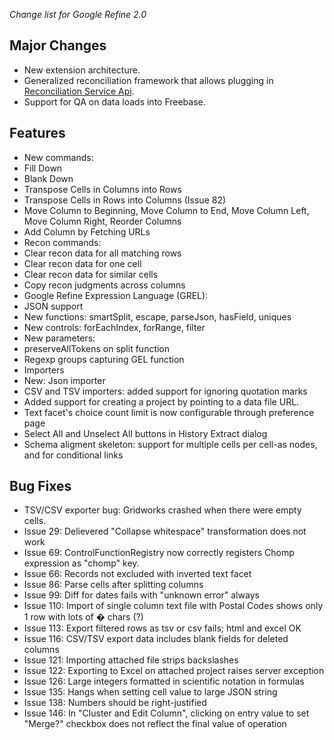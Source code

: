 _Change list for Google Refine 2.0_

## Major Changes

- New extension architecture.
- Generalized reconciliation framework that allows plugging in [Reconciliation Service Api](standard+reconciliation+services).
- Support for QA on data loads into Freebase.

## Features

- New commands:
- Fill Down
- Blank Down
- Transpose Cells in Columns into Rows
- Transpose Cells in Rows into Columns (Issue 82)
- Move Column to Beginning, Move Column to End, Move Column Left, Move Column Right, Reorder Columns
- Add Column by Fetching URLs
- Recon commands:
- Clear recon data for all matching rows
- Clear recon data for one cell
- Clear recon data for similar cells
- Copy recon judgments across columns
- Google Refine Expression Language (GREL):
- JSON support
- New functions: smartSplit, escape, parseJson, hasField, uniques
- New controls: forEachIndex, forRange, filter
- New parameters:
- preserveAllTokens on split function
- Regexp groups capturing GEL function
- Importers
- New: Json importer
- CSV and TSV importers: added support for ignoring quotation marks
- Added support for creating a project by pointing to a data file URL.
- Text facet's choice count limit is now configurable through preference page
- Select All and Unselect All buttons in History Extract dialog
- Schema aligment skeleton: support for multiple cells per cell-as nodes, and for conditional links

## Bug Fixes

- TSV/CSV exporter bug: Gridworks crashed when there were empty cells.
- Issue 29: Delievered "Collapse whitespace" transformation does not work
- Issue 69: ControlFunctionRegistry now correctly registers Chomp expression as "chomp" key.
- Issue 66: Records not excluded with inverted text facet
- Issue 86: Parse cells after splitting columns
- Issue 99: Diff for dates fails with "unknown error" always
- Issue 110: Import of single column text file with Postal Codes shows only 1 row with lots of � chars (?)
- Issue 113: Export filtered rows as tsv or csv fails; html and excel OK
- Issue 116: CSV/TSV export data includes blank fields for deleted columns
- Issue 121: Importing attached file strips backslashes
- Issue 122: Exporting to Excel on attached project raises server exception
- Issue 126: Large integers formatted in scientific notation in formulas
- Issue 135: Hangs when setting cell value to large JSON string
- Issue 138: Numbers should be right-justified
- Issue 146: In "Cluster and Edit Column", clicking on entry value to set "Merge?" checkbox does not reflect the final value of operation
